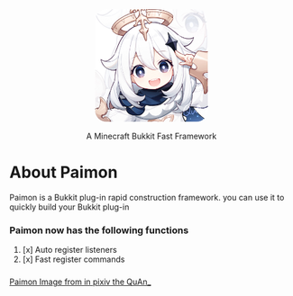 <div align="center" style="margin-top: 128px">
    <img src="paimon.jpg" width="200" height="200" style="border-radius: 20px" alt="Paimon">
    <p>A Minecraft Bukkit Fast Framework</p>
</div>

# About Paimon

Paimon is a Bukkit plug-in rapid construction framework.
you can use it to quickly build your Bukkit plug-in

### Paimon now has the following functions 
1. [x] Auto register listeners
2. [x] Fast register commands
### 





[Paimon Image from in pixiv the QuAn_](https://www.pixiv.net/artworks/93076323)